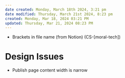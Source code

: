 ```yaml
---
date created: Monday, March 18th 2024, 3:21 pm
date modified: Thursday, March 21st 2024, 8:23 pm
created: Monday, Mar 18, 2024 03:21 PM
updated: Thursday, Mar 21, 2024 08:23 PM
---
```


- Brackets in file name (from Notion) (CS-\[moral-tech\])
# Design Issues
- Publish page content width is narrow
